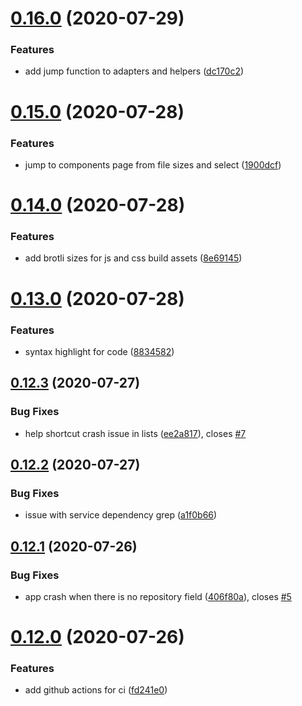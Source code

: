 # [0.16.0](https://github.com/rajasegar/eax/compare/v0.15.0...v0.16.0) (2020-07-29)


### Features

* add jump function to adapters and helpers ([dc170c2](https://github.com/rajasegar/eax/commit/dc170c29e27cf34b17daf86d907c6933baf28a0f))

# [0.15.0](https://github.com/rajasegar/eax/compare/v0.14.0...v0.15.0) (2020-07-28)


### Features

* jump to components page from file sizes and select ([1900dcf](https://github.com/rajasegar/eax/commit/1900dcf51cf675015ce44a4a2039c37eefa56b0d))

# [0.14.0](https://github.com/rajasegar/eax/compare/v0.13.0...v0.14.0) (2020-07-28)


### Features

* add brotli sizes for js and css build assets ([8e69145](https://github.com/rajasegar/eax/commit/8e6914517b27d9d78ca2e5bce9c1c8bb86e28071))

# [0.13.0](https://github.com/rajasegar/eax/compare/v0.12.3...v0.13.0) (2020-07-28)


### Features

* syntax highlight for code ([8834582](https://github.com/rajasegar/eax/commit/883458208a6835fd0d895b085abf6a0380e67623))

## [0.12.3](https://github.com/rajasegar/eax/compare/v0.12.2...v0.12.3) (2020-07-27)


### Bug Fixes

* help shortcut crash issue in lists ([ee2a817](https://github.com/rajasegar/eax/commit/ee2a817f436f83b30da623cbe7168187d219622e)), closes [#7](https://github.com/rajasegar/eax/issues/7)

## [0.12.2](https://github.com/rajasegar/eax/compare/v0.12.1...v0.12.2) (2020-07-27)


### Bug Fixes

* issue with service dependency grep ([a1f0b66](https://github.com/rajasegar/eax/commit/a1f0b6646d41992f5ccf39955e990d6152a1157f))

## [0.12.1](https://github.com/rajasegar/eax/compare/v0.12.0...v0.12.1) (2020-07-26)


### Bug Fixes

* app crash when there is no repository field ([406f80a](https://github.com/rajasegar/eax/commit/406f80ab19a45bfbc65ff835e9957c227ff59b45)), closes [#5](https://github.com/rajasegar/eax/issues/5)

# [0.12.0](https://github.com/rajasegar/eax/compare/v0.11.0...v0.12.0) (2020-07-26)


### Features

* add github actions for ci ([fd241e0](https://github.com/rajasegar/eax/commit/fd241e05a6046e5777f1f62d1d06ffef0016f97b))
